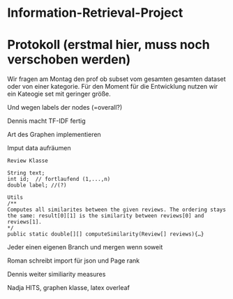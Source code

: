 # Information-Retrieval-Project

# Protokoll (erstmal hier, muss noch verschoben werden)

Wir fragen am Montag den prof ob subset vom gesamten gesamten dataset oder von einer kategorie. Für den Moment für die Entwicklung nutzen wir ein Kateogie set mit geringer größe.

Und wegen labels der nodes (=overall?)

Dennis macht TF-IDF fertig

Art des Graphen implementieren

Imput data aufräumen

```
Review Klasse

String text;
int id;  // fortlaufend (1,...,n)
double label; //(?)
```

```
Utils
/**
Computes all similarites between the given reviews. The ordering stays the same: result[0][1] is the similarity between reviews[0] and reviews[1].
*/
public static double[][] computeSimilarity(Review[] reviews){…}
```

Jeder einen eigenen Branch und mergen wenn soweit

Roman schreibt import für json und Page rank 

Dennis weiter similiarity measures

Nadja HITS, graphen klasse, latex overleaf
